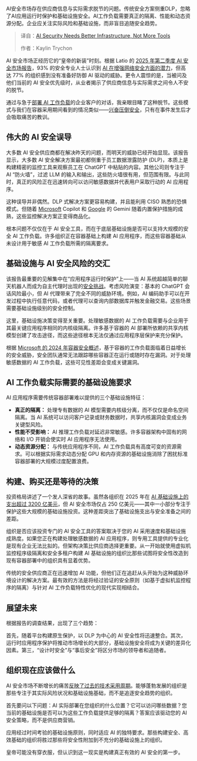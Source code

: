 <!--
title: AI安全建设：夯实基础架构，远胜工具叠加
cover: https://cdn.thenewstack.io/media/2025/06/d599835a-eyeball1a.jpg
summary: AI安全市场存在供应商信息与实际需求脱节的问题。传统安全方案侧重DLP，忽略了AI应用运行时保护和基础设施安全。AI工作负载需要真正的隔离、性能和动态资源分配。企业应关注实际风险和基础设施，而非盲目追随安全趋势。
-->

AI安全市场存在供应商信息与实际需求脱节的问题。传统安全方案侧重DLP，忽略了AI应用运行时保护和基础设施安全。AI工作负载需要真正的隔离、性能和动态资源分配。企业应关注实际风险和基础设施，而非盲目追随安全趋势。

> 译自：[AI Security Needs Better Infrastructure, Not More Tools](https://thenewstack.io/ai-security-needs-better-infrastructure-not-more-tools/)
> 
> 作者：Kaylin Trychon

AI 安全市场正经历它的“皇帝的新装”时刻。根据 Latio 的 [2025 年第二季度 AI 安全市场报告](https://pulse.latio.tech/p/2025-latio-ai-security-report)，93% 的安全专业人士认识到 [AI 在增强网络安全方面的潜力](https://thenewstack.io/navigating-the-turbulent-waters-of-ai-security/)，但高达 77% 的组织感到没有准备好防御 AI 驱动的威胁。更令人震惊的是，当被问及他们当前的 AI 安全优先级时，从业者揭示了供应商信息与实际需求之间令人不安的脱节。

通过与急于[部署 AI 工作负载](https://thenewstack.io/developers-are-embracing-ai-to-streamline-threat-detection-and-stay-ahead/)的企业客户的对话，我亲眼目睹了这种脱节。这些模式与我们在容器采用期间看到的情况类似——[兴奋压倒安全](https://thenewstack.io/ai-is-changing-cybersecurity-fast-and-most-analysts-arent-ready/)，只有在事件发生后才会吸取痛苦的教训。

## 伟大的 AI 安全误导

大多数 AI 安全供应商都在解决昨天的问题，而明天的威胁已经开始显现。该报告显示，大多数 AI 安全解决方案最初都侧重于员工数据泄露防护 (DLP)，本质上是构建精密的监控工具来观察员工在 ChatGPT 中粘贴的内容。其他公司则专注于 AI “防火墙”，过滤 LLM 的输入和输出，这些防火墙很有用，但范围有限。与此同时，真正的风险正在迅速转向可以访问敏感数据并代表用户采取行动的 AI 应用程序。

这种误导并非偶然。DLP 式解决方案更容易构建，并且能利用 CISO 熟悉的恐惧模式。但随着 [Microsoft](https://news.microsoft.com/?utm_content=inline+mention) Copilot 和 [Google](https://cloud.google.com/?utm_content=inline+mention) 的 Gemini 随着内置保护措施的成熟，这些监控解决方案正变得商品化。

根本问题不仅仅在于 AI 安全工具，而在于底层基础设施是否可以支持大规模的安全 AI 工作负载。许多组织正在容器基础上构建 AI 应用程序，而这些容器基础从未设计用于敏感 AI 工作负载所需的隔离要求。

## 基础设施与 AI 安全风险的交汇

该报告最重要的见解集中在“应用程序运行时保护”上——当 AI 系统超越简单的聊天机器人而成为自主代理时出现的[安全挑战](https://thenewstack.io/ai-agents-are-a-security-ticking-time-bomb/)。考虑风险演变：基本的 ChatGPT 会话风险最小，但 AI 代理带来了完全不同的威胁环境。例如，AI 编码助手可以在开发过程中执行任意代码，或者代理可以查询内部数据库并触发金融交易。这些场景需要基础设施级别的安全控制。

这里，基础设施决策变得至关重要。处理敏感数据的 AI 工作负载需要与企业用于其最关键应用程序相同的内核级隔离。许多基于容器的 AI 部署所依赖的共享内核模型创建了攻击途径，而这些途径根本无法仅通过应用程序层保护来充分保护。

根据 [Microsoft 的 2024 年容器安全概述](https://techcommunity.microsoft.com/blog/microsoftdefendercloudblog/new-innovations-in-container-security-with-unified-visibility-investigations-and/4298593)，基于容器的工作负载面临着日益增长的安全威胁，安全团队通常无法跟踪哪些容器正在运行或随时存在漏洞。对于处理敏感数据的 AI 工作负载，这些可见性差距会变成关键漏洞。

## AI 工作负载实际需要的基础设施要求

AI 应用程序需要传统容器部署难以提供的三个基础设施特征：

*   **真正的隔离：** 处理专有数据的 AI 模型需要内核级分离，而不仅仅是命名空间隔离。当 AI 系统可以访问客户记录或财务数据时，共享内核漏洞会变成业务关键型风险。
*   **性能不受影响：** AI 推理工作负载对延迟非常敏感。许多容器架构中固有的网络和 I/O 开销会使实时 AI 应用程序无法使用。
*   **动态资源分配：** 与传统应用程序不同，AI 工作负载具有高度可变的资源需求。可以根据实际需求动态分配 GPU 和内存资源的基础设施消除了困扰标准容器部署的大规模过度配置浪费。

## 构建、购买还是等待的决策

投资格局讲述了一个发人深省的故事。虽然各组织在 2025 年在 [AI 基础设施上的支出超过 3200 亿美元](https://www.cnbc.com/2025/02/08/tech-megacaps-to-spend-more-than-300-billion-in-2025-to-win-in-ai.html)，但 AI 安全市场仅占 250 亿美元——其中一小部分专注于保护这些大规模的基础设施投资。这种差距突出了基础设施支出与安全准备之间的差距。

组织是否应该投资专门的 AI 安全工具的答案取决于您的 AI 采用速度和基础设施成熟度。如果您正在构建处理敏感数据的 AI 应用程序，则专用工具提供的专业化是现有企业无法比拟的。但架构决策比供应商选择更重要。从一开始就使用虚拟机监控程序级隔离和安全多租户构建 AI 基础设施的组织比那些试图将安全性改造到现有容器部署中的组织具有显着优势。

传统的安全供应商正在迅速增加 AI 功能，但他们正在追赶从头开始为这种威胁环境设计的解决方案。最有效的方法是将经过验证的安全原则（如基于虚拟机监控程序的隔离）与针对 AI 工作负载特性优化的现代实现相结合。

## 展望未来

根据报告的调查结果，出现了三个趋势：

首先，随着平台构建原生保护，以 DLP 为中心的 AI 安全性将迅速整合。其次，运行时应用程序保护将推动市场增长的大部分，基础设施安全将成为关键的差异化因素。第三，“设计时安全”与“事后安全”将区分市场的领导者和追随者。

## 组织现在应该做什么

AI 安全市场不断增长的痛苦[反映了过去的技术采用周期](https://thenewstack.io/future-proofing-ai-repeating-mistakes-or-learning-from-the-past/)。能够蓬勃发展的组织是那些专注于其实际风险状况和基础设施基础，而不是追逐安全趋势的组织。

首先要问以下问题：AI 实际部署在您组织的什么位置？它可以访问哪些数据？您当前的基础设施是否可以为这些工作负载提供足够的隔离？答案应该驱动您的 AI 安全策略，而不是供应商营销。

应用经过时间考验的基础设施原则，同时适应 AI 的独特要求。那些构建安全、高效基础的组织将胜过那些将安全性附加到不充分的基础设施上的组织。

皇帝可能没有穿衣服，但认识到这一现实是构建真正有效的 AI 安全的第一步。